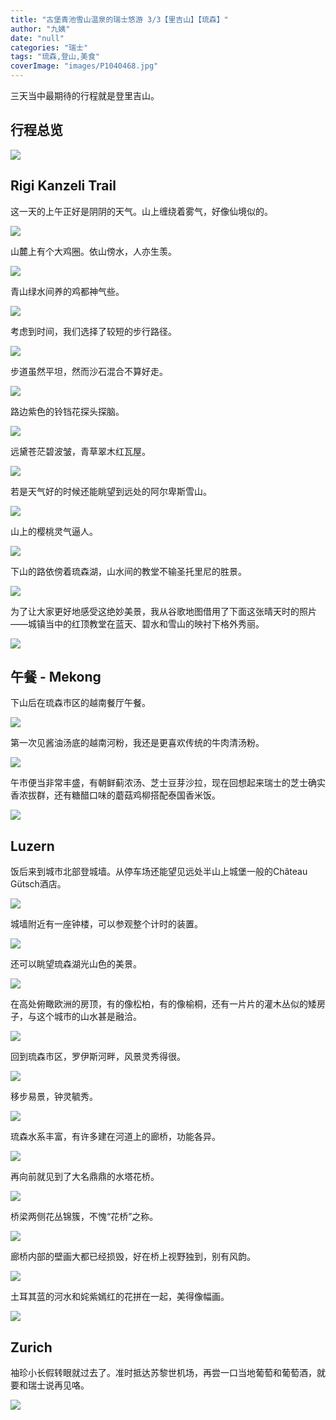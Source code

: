 ```yaml
---
title: "古堡青池雪山温泉的瑞士悠游 3/3【里吉山】【琉森】"
author: "九姨"
date: "null"
categories: "瑞士"
tags: "琉森,登山,美食"
coverImage: "images/P1040468.jpg"
---
```


三天当中最期待的行程就是登里吉山。

## 行程总览

![](images/Screen-Shot-2018-09-09-at-21.24.18.png)

## Rigi Kanzeli Trail

这一天的上午正好是阴阴的天气。山上缠绕着雾气，好像仙境似的。

![](images/P1040306.jpg)

山麓上有个大鸡圈。依山傍水，人亦生羡。

![](images/20180723_110339.jpg)

青山绿水间养的鸡都神气些。

![](images/20180723_113316.jpg)

考虑到时间，我们选择了较短的步行路径。

![](images/20180723_103224.jpg)

步道虽然平坦，然而沙石混合不算好走。

![](images/20180723_104746-e1536430570182.jpg)

路边紫色的铃铛花探头探脑。

![](images/20180723_115257-e1536430670718.jpg)

远黛苍茫碧波皱，青草翠木红瓦屋。

![](images/20180723_103756.jpg)

若是天气好的时候还能眺望到远处的阿尔卑斯雪山。

![](images/20180723_104249.jpg)

山上的樱桃灵气逼人。

![](images/20180723_112837-e1536430630920.jpg)

下山的路依傍着琉森湖，山水间的教堂不输圣托里尼的胜景。

![](images/P1040393.jpg)

为了让大家更好地感受这绝妙美景，我从谷歌地图借用了下面这张晴天时的照片——城镇当中的红顶教堂在蓝天、碧水和雪山的映衬下格外秀丽。

![](images/Screen-Shot-2018-07-28-at-13.27.39.png)

## 午餐 - Mekong

下山后在琉森市区的越南餐厅午餐。

![](images/20180723_132556.jpg)

第一次见酱油汤底的越南河粉，我还是更喜欢传统的牛肉清汤粉。

![](images/20180723_132657.jpg)

午市便当非常丰盛，有朝鲜蓟浓汤、芝士豆芽沙拉，现在回想起来瑞士的芝士确实香浓拔群，还有糖醋口味的蘑菇鸡柳搭配泰国香米饭。

![](images/20180723_132652.jpg)

## Luzern

饭后来到城市北部登城墙。从停车场还能望见远处半山上城堡一般的Château Gütsch酒店。

![](images/20180723_142154.jpg)

城墙附近有一座钟楼，可以参观整个计时的装置。

![](images/P1040421.jpg)

还可以眺望琉森湖光山色的美景。

![](images/20180723_145521.jpg)

在高处俯瞰欧洲的房顶，有的像松柏，有的像榆桐，还有一片片的灌木丛似的矮房子，与这个城市的山水甚是融洽。

![](images/20180723_145047.jpg)

回到琉森市区，罗伊斯河畔，风景灵秀得很。

![](images/P1040451.jpg)

移步易景，钟灵毓秀。

![](images/P1040448.jpg)

琉森水系丰富，有许多建在河道上的廊桥，功能各异。

![](images/P1040430.jpg)

再向前就见到了大名鼎鼎的水塔花桥。

![](images/P1040453.jpg)

桥梁两侧花丛锦簇，不愧“花桥”之称。

![](images/P1040465.jpg)

廊桥内部的壁画大都已经损毁，好在桥上视野独到，别有风韵。

![](images/P1040482.jpg)

土耳其蓝的河水和姹紫嫣红的花拼在一起，美得像幅画。

![](images/P1040470.jpg)

## Zurich

袖珍小长假转眼就过去了。准时抵达苏黎世机场，再尝一口当地葡萄和葡萄酒，就要和瑞士说再见咯。

![](images/IMG_20180723_191718.jpg)
